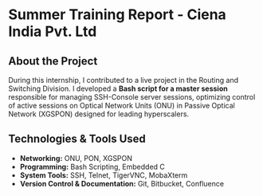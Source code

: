 # Summer Training Report - Ciena India Pvt. Ltd

## About the Project  
During this internship, I  contributed to a live project in the Routing and Switching Division. 
I developed a **Bash script for a master session** responsible for managing SSH-Console server sessions, optimizing control of active sessions on Optical Network Units (ONU) in Passive Optical Network (XGSPON) designed for leading hyperscalers.

## Technologies & Tools Used  
- **Networking:** ONU, PON, XGSPON  
- **Programming:** Bash Scripting, Embedded C  
- **System Tools:** SSH, Telnet, TigerVNC, MobaXterm  
- **Version Control & Documentation:** Git, Bitbucket, Confluence  
  



